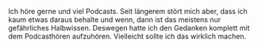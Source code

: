 Ich höre gerne und viel Podcasts. Seit längerem stört mich aber, dass ich kaum etwas daraus behalte und wenn, dann ist das meistens nur gefährliches Halbwissen. Deswegen hatte ich den Gedanken komplett mit dem Podcasthören aufzuhören. Vielleicht sollte ich das wirklich machen. 